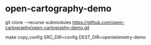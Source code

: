 # open-cartography-demo

git clone --recurse-submodules https://github.com/open-cartography/open-cartography-demo.git

 make copy_config SRC_DIR=config DEST_DIR=opentelemetry-demo